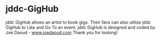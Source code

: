 # jddc-GigHub
jddc GigHub allows an artist to book gigs. Their fans can also utilize jddc GigHub to Like and Go To an event.
jddc GigHub is designed and coded by Joe Daoud - www.joedaoud.com
Thank you for looking!
